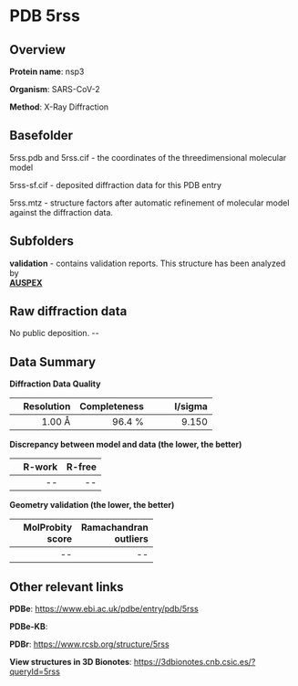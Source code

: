 # PDB 5rss

## Overview

**Protein name**: nsp3

**Organism**: SARS-CoV-2

**Method**: X-Ray Diffraction



## Basefolder

5rss.pdb and 5rss.cif - the coordinates of the threedimensional molecular model

5rss-sf.cif - deposited diffraction data for this PDB entry

5rss.mtz - structure factors after automatic refinement of molecular model against the diffraction data.

## Subfolders





**validation** - contains validation reports. This structure has been analyzed by <br>[**AUSPEX**](https://github.com/thorn-lab/coronavirus_structural_task_force/tree/master/pdb/nsp3/SARS-CoV-2/5rss/validation/auspex)     



## Raw diffraction data

No public deposition. --<br> 

## Data Summary
**Diffraction Data Quality**

|   | Resolution | Completeness| I/sigma |
|---|-------------:|----------------:|--------------:|
|   |1.00 Å|96.4  %|<img width=50/>9.150|

**Discrepancy between model and data (the lower, the better)**

|   | **R-work**| **R-free**   
|---|-------------:|----------------:|           
||--|--|

**Geometry validation (the lower, the better)**

|   |**MolProbity<br>score**| **Ramachandran<br>outliers** 
|---|-------------:|----------------:|
||--|--|

 

 



## Other relevant links 
**PDBe**:  https://www.ebi.ac.uk/pdbe/entry/pdb/5rss

**PDBe-KB**:  
 
**PDBr**: https://www.rcsb.org/structure/5rss 

**View structures in 3D Bionotes**: https://3dbionotes.cnb.csic.es/?queryId=5rss


